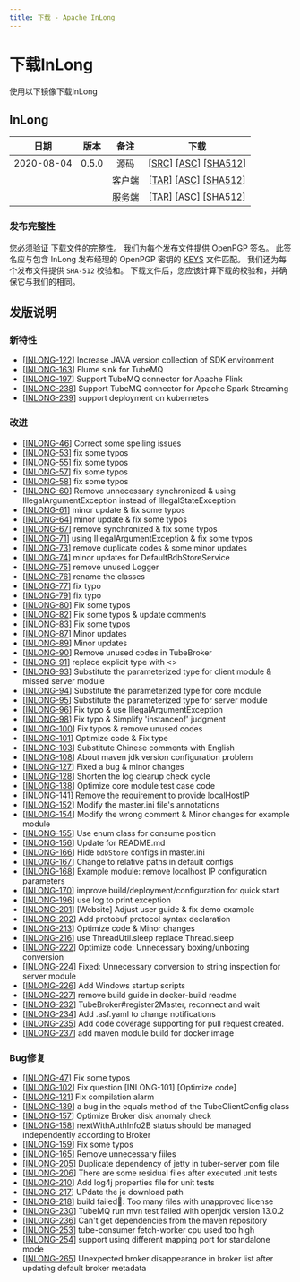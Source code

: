 ```yaml
---
title: 下载 - Apache InLong
---
```


# 下载InLong
  使用以下镜像下载InLong

## InLong
| 日期 | 版本| 备注 | 下载 |
|:---:|:--:|:--:|:--:|
| 2020-08-04 | 0.5.0 | 源码 | [[SRC](https://archive.apache.org/dist/incubator/tubemq/0.5.0-incubating/apache-tubemq-0.5.0-incubating-src.tar.gz)]                 [[ASC](https://archive.apache.org/dist/incubator/tubemq/0.5.0-incubating/apache-tubemq-0.5.0-incubating-src.tar.gz.asc)]             [[SHA512](https://archive.apache.org/dist/incubator/tubemq/0.5.0-incubating/apache-tubemq-0.5.0-incubating-src.tar.gz.sha512)] |
| |                       | 客户端 | [[TAR](https://archive.apache.org/dist/incubator/tubemq/0.5.0-incubating/apache-tubemq-client-0.5.0-incubating-bin.tar.gz)]          [[ASC](https://archive.apache.org/dist/incubator/tubemq/0.5.0-incubating/apache-tubemq-client-0.5.0-incubating-bin.tar.gz.asc)]      [[SHA512](https://archive.apache.org/dist/incubator/tubemq/0.5.0-incubating/apache-tubemq-client-0.5.0-incubating-bin.tar.gz.sha512)] |
| |                       | 服务端 | [[TAR](https://archive.apache.org/dist/incubator/tubemq/0.5.0-incubating/apache-tubemq-server-0.5.0-incubating-bin.tar.gz)]          [[ASC](https://archive.apache.org/dist/incubator/tubemq/0.5.0-incubating/apache-tubemq-server-0.5.0-incubating-bin.tar.gz.asc)]      [[SHA512](https://archive.apache.org/dist/incubator/tubemq/0.5.0-incubating/apache-tubemq-server-0.5.0-incubating-bin.tar.gz.sha512)] |

### 发布完整性
   您必须[验证](https://www.apache.org/info/verification.html) 下载文件的完整性。 我们为每个发布文件提供 OpenPGP 签名。 此签名应与包含 InLong 发布经理的 OpenPGP 密钥的 [KEYS](https://downloads.apache.org/incubator/inlong/KEYS) 文件匹配。 我们还为每个发布文件提供 <code>SHA-512</code> 校验和。 下载文件后，您应该计算下载的校验和，并确保它与我们的相同。


## 发版说明

### 新特性
 - [[INLONG-122](https://issues.apache.org/jira/browse/INLONG-122)] Increase JAVA version collection of SDK environment
 - [[INLONG-163](https://issues.apache.org/jira/browse/INLONG-163)] Flume sink for TubeMQ
 - [[INLONG-197](https://issues.apache.org/jira/browse/INLONG-197)] Support TubeMQ connector for Apache Flink
 - [[INLONG-238](https://issues.apache.org/jira/browse/INLONG-238)] Support TubeMQ connector for Apache Spark Streaming
 - [[INLONG-239](https://issues.apache.org/jira/browse/INLONG-239)] support deployment on kubernetes
 
### 改进
 - [[INLONG-46](https://issues.apache.org/jira/browse/INLONG-46)] Correct some spelling issues
 - [[INLONG-53](https://issues.apache.org/jira/browse/INLONG-53)] fix some typos
 - [[INLONG-55](https://issues.apache.org/jira/browse/INLONG-55)] fix some typos
 - [[INLONG-57](https://issues.apache.org/jira/browse/INLONG-57)] fix some typos
 - [[INLONG-58](https://issues.apache.org/jira/browse/INLONG-58)] fix some typos
 - [[INLONG-60](https://issues.apache.org/jira/browse/INLONG-60)] Remove unnecessary synchronized & using IllegalArgumentException instead of IllegalStateException
 - [[INLONG-61](https://issues.apache.org/jira/browse/INLONG-61)] minor update & fix some typos
 - [[INLONG-64](https://issues.apache.org/jira/browse/INLONG-64)] minor update & fix some typos
 - [[INLONG-67](https://issues.apache.org/jira/browse/INLONG-67)] remove synchronized & fix some typos
 - [[INLONG-71](https://issues.apache.org/jira/browse/INLONG-71)] using IllegalArgumentException & fix some typos
 - [[INLONG-73](https://issues.apache.org/jira/browse/INLONG-73)] remove duplicate codes & some minor updates
 - [[INLONG-74](https://issues.apache.org/jira/browse/INLONG-74)] minor updates for DefaultBdbStoreService
 - [[INLONG-75](https://issues.apache.org/jira/browse/INLONG-75)] remove unused Logger
 - [[INLONG-76](https://issues.apache.org/jira/browse/INLONG-76)] rename the classes
 - [[INLONG-77](https://issues.apache.org/jira/browse/INLONG-77)] fix typo
 - [[INLONG-79](https://issues.apache.org/jira/browse/INLONG-79)] fix typo
 - [[INLONG-80](https://issues.apache.org/jira/browse/INLONG-80)] Fix some typos
 - [[INLONG-82](https://issues.apache.org/jira/browse/INLONG-82)] Fix some typos & update comments
 - [[INLONG-83](https://issues.apache.org/jira/browse/INLONG-83)] Fix some typos
 - [[INLONG-87](https://issues.apache.org/jira/browse/INLONG-87)] Minor updates
 - [[INLONG-89](https://issues.apache.org/jira/browse/INLONG-89)] Minor updates
 - [[INLONG-90](https://issues.apache.org/jira/browse/INLONG-90)] Remove unused codes in TubeBroker
 - [[INLONG-91](https://issues.apache.org/jira/browse/INLONG-91)] replace explicit type with <>
 - [[INLONG-93](https://issues.apache.org/jira/browse/INLONG-93)] Substitute the parameterized type for client module & missed server module
 - [[INLONG-94](https://issues.apache.org/jira/browse/INLONG-94)] Substitute the parameterized type for core module
 - [[INLONG-95](https://issues.apache.org/jira/browse/INLONG-95)] Substitute the parameterized type for server module
 - [[INLONG-96](https://issues.apache.org/jira/browse/INLONG-96)] Fix typo & use IllegalArgumentException
 - [[INLONG-98](https://issues.apache.org/jira/browse/INLONG-98)] Fix typo & Simplify 'instanceof' judgment
 - [[INLONG-100](https://issues.apache.org/jira/browse/INLONG-100)] Fix typos & remove unused codes
 - [[INLONG-101](https://issues.apache.org/jira/browse/INLONG-101)] Optimize code & Fix type
 - [[INLONG-103](https://issues.apache.org/jira/browse/INLONG-103)] Substitute Chinese comments with English
 - [[INLONG-108](https://issues.apache.org/jira/browse/INLONG-108)] About maven jdk version configuration problem
 - [[INLONG-127](https://issues.apache.org/jira/browse/INLONG-127)] Fixed a bug & minor changes
 - [[INLONG-128](https://issues.apache.org/jira/browse/INLONG-128)] Shorten the log clearup check cycle
 - [[INLONG-138](https://issues.apache.org/jira/browse/INLONG-138)] Optimize core module test case code
 - [[INLONG-141](https://issues.apache.org/jira/browse/INLONG-141)] Remove the requirement to provide localHostIP
 - [[INLONG-152](https://issues.apache.org/jira/browse/INLONG-152)] Modify the master.ini file's annotations
 - [[INLONG-154](https://issues.apache.org/jira/browse/INLONG-154)] Modify the wrong comment & Minor changes for example module
 - [[INLONG-155](https://issues.apache.org/jira/browse/INLONG-155)] Use enum class for consume position
 - [[INLONG-156](https://issues.apache.org/jira/browse/INLONG-156)] Update for README.md
 - [[INLONG-166](https://issues.apache.org/jira/browse/INLONG-166)] Hide `bdbStore` configs in master.ini
 - [[INLONG-167](https://issues.apache.org/jira/browse/INLONG-167)] Change to relative paths in default configs
 - [[INLONG-168](https://issues.apache.org/jira/browse/INLONG-168)] Example module: remove localhost IP configuration parameters
 - [[INLONG-170](https://issues.apache.org/jira/browse/INLONG-170)] improve build/deployment/configuration for quick start
 - [[INLONG-196](https://issues.apache.org/jira/browse/INLONG-196)] use log to print exception
 - [[INLONG-201](https://issues.apache.org/jira/browse/INLONG-201)] [Website] Adjust user guide & fix demo example
 - [[INLONG-202](https://issues.apache.org/jira/browse/INLONG-202)] Add protobuf protocol syntax declaration
 - [[INLONG-213](https://issues.apache.org/jira/browse/INLONG-213)] Optimize code & Minor changes
 - [[INLONG-216](https://issues.apache.org/jira/browse/INLONG-216)] use ThreadUtil.sleep replace Thread.sleep
 - [[INLONG-222](https://issues.apache.org/jira/browse/INLONG-222)] Optimize code: Unnecessary boxing/unboxing conversion
 - [[INLONG-224](https://issues.apache.org/jira/browse/INLONG-224)] Fixed: Unnecessary conversion to string inspection for server module
 - [[INLONG-226](https://issues.apache.org/jira/browse/INLONG-226)] Add Windows startup scripts
 - [[INLONG-227](https://issues.apache.org/jira/browse/INLONG-227)] remove build guide in docker-build readme
 - [[INLONG-232](https://issues.apache.org/jira/browse/INLONG-232)] TubeBroker#register2Master, reconnect and wait
 - [[INLONG-234](https://issues.apache.org/jira/browse/INLONG-234)] Add .asf.yaml to change notifications
 - [[INLONG-235](https://issues.apache.org/jira/browse/INLONG-235)] Add code coverage supporting for pull request created.
 - [[INLONG-237](https://issues.apache.org/jira/browse/INLONG-237)] add maven module build for docker image
 
### Bug修复
 - [[INLONG-47](https://issues.apache.org/jira/browse/INLONG-47)] Fix some typos
 - [[INLONG-102](https://issues.apache.org/jira/browse/INLONG-102)] Fix question [INLONG-101] [Optimize code]
 - [[INLONG-121](https://issues.apache.org/jira/browse/INLONG-121)] Fix compilation alarm
 - [[INLONG-139](https://issues.apache.org/jira/browse/INLONG-139)] a bug in the equals method of the TubeClientConfig class
 - [[INLONG-157](https://issues.apache.org/jira/browse/INLONG-157)] Optimize Broker disk anomaly check
 - [[INLONG-158](https://issues.apache.org/jira/browse/INLONG-158)] nextWithAuthInfo2B status should be managed independently according to Broker
 - [[INLONG-159](https://issues.apache.org/jira/browse/INLONG-159)] Fix some typos
 - [[INLONG-165](https://issues.apache.org/jira/browse/INLONG-165)] Remove unnecessary fiiles
 - [[INLONG-205](https://issues.apache.org/jira/browse/INLONG-205)] Duplicate dependency of jetty in tuber-server pom file
 - [[INLONG-206](https://issues.apache.org/jira/browse/INLONG-206)] There are some residual files after executed unit tests
 - [[INLONG-210](https://issues.apache.org/jira/browse/INLONG-210)] Add log4j properties file for unit tests
 - [[INLONG-217](https://issues.apache.org/jira/browse/INLONG-217)] UPdate the je download path
 - [[INLONG-218](https://issues.apache.org/jira/browse/INLONG-218)] build failed: Too many files with unapproved license
 - [[INLONG-230](https://issues.apache.org/jira/browse/INLONG-230)] TubeMQ run mvn test failed with openjdk version 13.0.2
 - [[INLONG-236](https://issues.apache.org/jira/browse/INLONG-236)] Can't get dependencies from the maven repository
 - [[INLONG-253](https://issues.apache.org/jira/browse/INLONG-253)] tube-consumer fetch-worker cpu used too high
 - [[INLONG-254](https://issues.apache.org/jira/browse/INLONG-254)] support using different mapping port for standalone mode
 - [[INLONG-265](https://issues.apache.org/jira/browse/INLONG-265)] Unexpected broker disappearance in broker list after updating default broker metadata
